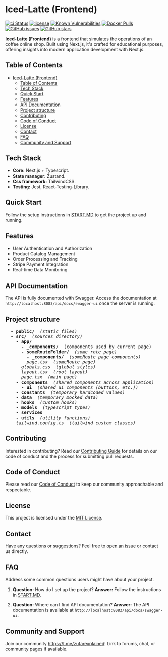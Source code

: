 # Iced-Latte (Frontend)

[![ci Status](https://github.com/Sunagatov/Iced-Latte-Frontend/actions/workflows/dev-branch-pr-deployment-pipeline.yml/badge.svg)](https://github.com/Sunagatov/Iced-Latte-Frontend/actions)
[![license](https://img.shields.io/badge/license-MIT-blue.svg)](https://github.com/danilqa/node-file-router/blob/main/LICENSE)
[![Known Vulnerabilities](https://snyk.io/test/github/Sunagatov/Iced-Latte-Frontend/badge.svg)](https://snyk.io/test/github/Sunagatov/Iced-Latte-Frontend)
[![Docker Pulls](https://img.shields.io/docker/pulls/zufarexplainedit/iced-latte-frontend.svg)](https://hub.docker.com/r/zufarexplainedit/iced-latte-frontend/)
[![GitHub issues](https://img.shields.io/github/issues/Sunagatov/Iced-Latte-Frontend)](https://github.com/Sunagatov/Iced-Latte-Frontend/issues)
[![GitHub stars](https://img.shields.io/github/stars/Sunagatov/Iced-Latte-Frontend)](https://github.com/Sunagatov/Iced-Latte-Frontend/stargazers)

**Iced-Latte (Frontend)** is a frontend that simulates the operations of an coffee online shop.
Built using Next.js, it's crafted for educational purposes, offering insights into modern application development with Next.js.

## Table of Contents

- [Iced-Latte (Frontend)](#iced-latte-frontend)
  - [Table of Contents](#table-of-contents)
  - [Tech Stack](#tech-stack)
  - [Quick Start](#quick-start)
  - [Features](#features)
  - [API Documentation](#api-documentation)
  - [Project structure](#project-structure)
  - [Contributing](#contributing)
  - [Code of Conduct](#code-of-conduct)
  - [License](#license)
  - [Contact](#contact)
  - [FAQ](#faq)
  - [Community and Support](#community-and-support)

## Tech Stack

- **Core:** Next.js + Typescript.
- **State manager:** Zustand.
- **Css framework:** TailwindCSS.
- **Testing:** Jest, React-Testing-Library.

## Quick Start

Follow the setup instructions in [START.MD](START.md) to get the project up and running.

## Features

- User Authentication and Authorization
- Product Catalog Management
- Order Processing and Tracking
- Stripe Payment Integration
- Real-time Data Monitoring

## API Documentation

The API is fully documented with Swagger. Access the documentation at `http://localhost:8083/api/docs/swagger-ui` once the server is running.

## Project structure

<pre>
  <b>- public/</b>  <i>(static files)</i>
  <b>- src/</b>  <i>(sources directory)</i>
    <b>- app/</b>
      <b>- _components/</b>  (components used by current page)
      <b>- someRouteFolder/</b>  <i>(some rote page)</i>
        <b>- _components/</b>  <i>(someRoute page components)</i>
        <i>page.tsx</i>  <i>(someRoute page)</i>
      <i>globals.css</i>  <i>(global styles)</i>
      <i>layout.tsx</i>  <i>(root layout)</i>
      <i>page.tsx</i>  <i>(main page)</i>
    <b>- components</b>  <i>(shared components across application)</i>
      <b>- ui</b>  <i>(shared ui components (buttons, etc.))</i>
    <b>- constants</b>  <i>(temporary hardcoded values)</i>
    <b>- data</b>  <i>(temporary mocked data)</i>
    <b>- hooks</b>  <i>(custom hooks)</i>
    <b>- models</b>  <i>(typescript types)</i>
    <b>- services</b>
    <b>- utils</b>  <i>(utility functions)</i>
    <i>tailwind.config.ts</i>  <i>(tailwind custom classes)</i>
</pre>

## Contributing

Interested in contributing? Read our [Contributing Guide](CONTRIBUTING.md) for details on our code of conduct and the process for submitting pull requests.

## Code of Conduct

Please read our [Code of Conduct](CODE_OF_CONDUCT.md) to keep our community approachable and respectable.

## License

This project is licensed under the [MIT License](LICENSE).

## Contact

Have any questions or suggestions? Feel free to [open an issue](https://github.com/Sunagatov/Iced-Latte-Frontend/issues) or contact us directly.

## FAQ

Address some common questions users might have about your project.

1. **Question:** How do I set up the project?
   **Answer:** Follow the instructions in [START.MD](START.md).

2. **Question:** Where can I find API documentation?
   **Answer:** The API documentation is available at `http://localhost:8083/api/docs/swagger-ui`.

## Community and Support

Join our community https://t.me/zufarexplained! Link to forums, chat, or community pages if available.
